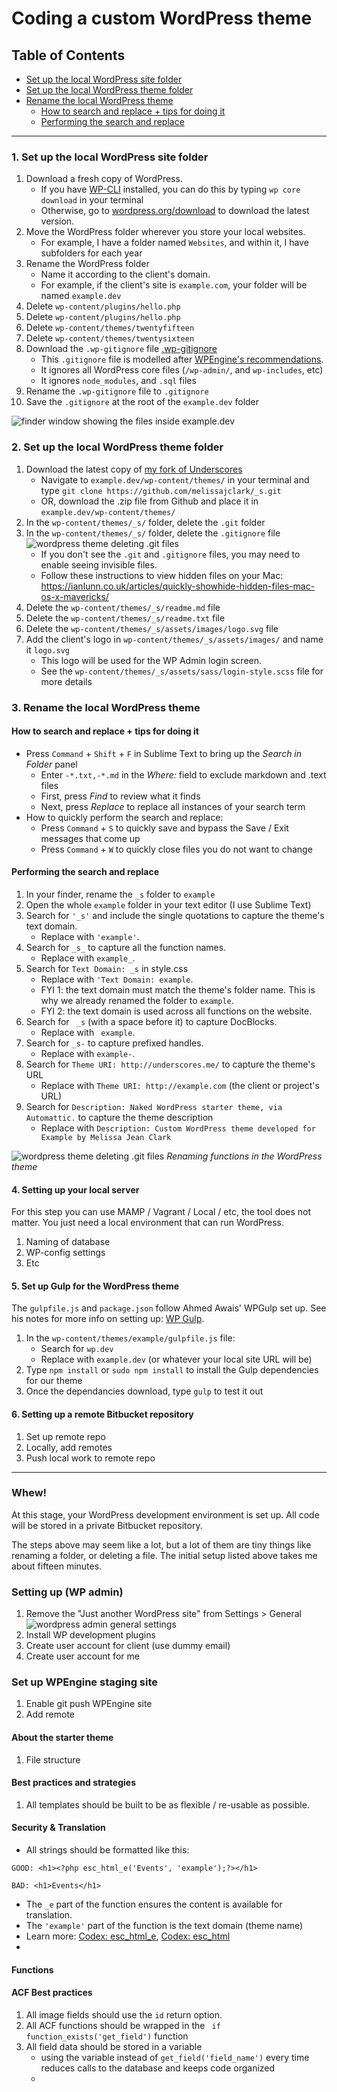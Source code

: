 # Coding a custom WordPress theme

## Table of Contents

- [Set up the local WordPress site folder](#1-set-up-the-local-wordpress-site-folder)
- [Set up the local WordPress theme folder](#2-set-up-the-local-wordpress-theme-folder)
- [Rename the local WordPress theme](#3-rename-the-local-wordpress-theme)
    + [How to search and replace + tips for doing it](#how-to-search-and-replace--tips-for-doing-it)
    + [Performing the search and replace](#performing-the-search-and-replace)

------

### 1. Set up the local WordPress site folder

1. Download a fresh copy of WordPress.
    - If you have [WP-CLI](http://wp-cli.org/) installed, you can do this by typing `wp core download` in your terminal
    - Otherwise, go to [wordpress.org/download](https://wordpress.org/download/) to download the latest version.
1. Move the WordPress folder wherever you store your local websites.
    - For example, I have a folder named `Websites`, and within it, I have subfolders for each year
1. Rename the WordPress folder
    - Name it according to the client's domain. 
    - For example, if the client's site is `example.com`, your folder will be named `example.dev`
1. Delete `wp-content/plugins/hello.php`
1. Delete `wp-content/plugins/hello.php`
1. Delete `wp-content/themes/twentyfifteen`
1. Delete `wp-content/themes/twentysixteen`
1. Download the `.wp-gitignore` file [.wp-gitignore](assets/.wp-gitignore)
    - This `.gitignore` file is modelled after [WPEngine's recommendations](https://wpengine.com/git/).
    - It ignores all WordPress core files (`/wp-admin/`, and `wp-includes`, etc)
    - It ignores `node_modules`, and `.sql` files
1. Rename the `.wp-gitignore` file to `.gitignore`
1. Save the `.gitignore` at the root of the `example.dev` folder

![finder window showing the files inside example.dev](assets/wp-example-install.jpg)

### 2. Set up the local WordPress theme folder

1. Download the latest copy of [my fork of Underscores](https://github.com/melissajclark/_s)
    - Navigate to `example.dev/wp-content/themes/` in your terminal and type `git clone https://github.com/melissajclark/_s.git`
    - OR, download the .zip file from Github and place it in `example.dev/wp-content/themes/`
1. In the `wp-content/themes/_s/` folder, delete the `.git` folder
1. In the `wp-content/themes/_s/` folder, delete the `.gitignore` file ![wordpress theme deleting .git files](assets/wp-example-theme.gif)
    - If you don't see the `.git` and `.gitignore` files, you may need to enable seeing invisible files.
    - Follow these instructions to view hidden files on your Mac: https://ianlunn.co.uk/articles/quickly-showhide-hidden-files-mac-os-x-mavericks/
1. Delete the `wp-content/themes/_s/readme.md` file
1. Delete the `wp-content/themes/_s/readme.txt` file
1. Delete the `wp-content/themes/_s/assets/images/logo.svg` file
2. Add the client's logo in `wp-content/themes/_s/assets/images/` and name it `logo.svg`
    - This logo will be used for the WP Admin login screen.
    - See the `wp-content/themes/_s/assets/sass/login-style.scss` file for more details

### 3. Rename the local WordPress theme

#### How to search and replace + tips for doing it

- Press `Command` + `Shift` + `F` in Sublime Text to bring up the _Search in Folder_ panel
    - Enter `-*.txt,-*.md` in the _Where:_ field to exclude markdown and .text files 
    - First, press _Find_ to review what it finds
    - Next, press _Replace_ to replace all instances of your search term
- How to quickly perform the search and replace:
    - Press `Command` + `S` to quickly save and bypass the Save / Exit messages that come up
    - Press `Command` + `W` to quickly close files you do not want to change

#### Performing the search and replace

1. In your finder, rename the `_s` folder to `example`
2. Open the whole `example` folder in your text editor (I use Sublime Text)
1. Search for `'_s'` and include the single quotations to capture the theme's text domain. 
    - Replace with `'example'`.
2. Search for `_s_` to capture all the function names. 
    - Replace with `example_`.
3. Search for `Text Domain: _s` in style.css
    - Replace with `'Text Domain: example`.
    - FYI 1: the text domain must match the theme's folder name. This is why we already renamed the folder to `example`.
    - FYI 2: the text domain is used across all functions on the website.
4. Search for <code>&nbsp;_s</code> (with a space before it) to capture DocBlocks. 
    - Replace with <code>&nbsp;example</code>.
5. Search for `_s-` to capture prefixed handles. 
    - Replace with `example-`.
6. Search for `Theme URI: http://underscores.me/` to capture the theme's URL
    - Replace with `Theme URI: http://example.com` (the client or project's URL)
7. Search for `Description: Naked WordPress starter theme, via Automattic.` to capture the theme description
    - Replace with `Description: Custom WordPress theme developed for Example by Melissa Jean Clark`

![wordpress theme deleting .git files](assets/wp-theme-function-rename.gif)
_Renaming functions in the WordPress theme_

#### 4. Setting up your local server

For this step you can use MAMP / Vagrant / Local / etc, the tool does not matter. You just need a local environment that can run WordPress. 

1. Naming of database
2. WP-config settings
3. Etc

#### 5. Set up Gulp for the WordPress theme

The `gulpfile.js` and `package.json` follow Ahmed Awais' WPGulp set up. See his notes for more info on setting up: [WP Gulp](https://github.com/ahmadawais/WPGulp#-step-2-editing-the-project-variables).

1. In the `wp-content/themes/example/gulpfile.js` file:
    - Search for `wp.dev`
    - Replace with `example.dev` (or whatever your local site URL will be)
2. Type `npm install` or `sudo npm install` to install the Gulp dependencies for our theme
3. Once the dependancies download, type `gulp` to test it out

#### 6. Setting up a remote Bitbucket repository

1. Set up remote repo
2. Locally, add remotes
3. Push local work to remote repo

-----

### Whew! 

At this stage, your WordPress development environment is set up. All code will be stored in a private Bitbucket repository. 

The steps above may seem like a lot, but a lot of them are tiny things like renaming a folder, or deleting a file. The initial setup listed above takes me about fifteen minutes. 


### Setting up (WP admin)

1. Remove the "Just another WordPress site" from Settings > General ![wordpress admin general settings](assets/wp-general-settings.jpg)
2. Install WP development plugins
3. Create user account for client (use dummy email)
4. Create user account for me

### Set up WPEngine staging site

1. Enable git push WPEngine site
2. Add remote

#### About the starter theme

1. File structure

#### Best practices and strategies

1. All templates should be built to be as flexible / re-usable as possible. 


#### Security & Translation

- All strings should be formatted like this:
```
GOOD: <h1><?php esc_html_e('Events', 'example');?></h1>

BAD: <h1>Events</h1>
```
- The `_e` part of the function ensures the content is available for translation. 
- The `'example'` part of the function is the text domain (theme name)
- Learn more: [Codex: esc_html_e](https://codex.wordpress.org/Function_Reference/esc_html_e), [Codex: esc_html](https://codex.wordpress.org/Function_Reference/esc_html)
- 

#### Functions


#### ACF Best practices

1. All image fields should use the `id` return option.
2. All ACF functions should be wrapped in the ` if function_exists('get_field')` function
3. All field data should be stored in a variable
    - using the variable instead of `get_field('field_name')` every time reduces calls to the database and keeps code organized
    -  


